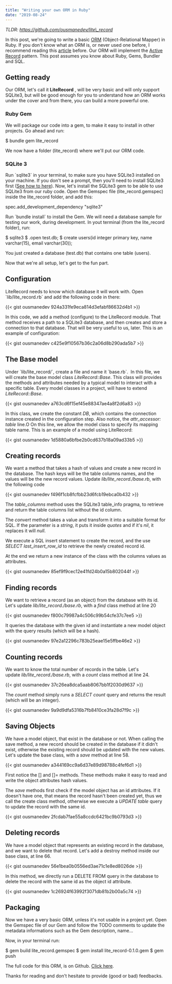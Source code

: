 ```yaml
---
title: "Writing your own ORM in Ruby"
date: "2019-08-24"
---
```


_TLDR: https://github.com/ousmanedev/lite\_record_

In this post, we're going to write a basic [ORM](https://en.wikipedia.org/wiki/Object-relational_mapping) (Object-Relational Mapper) in Ruby. If you don't know what an ORM is, or never used one before, I recommend reading this [article](https://blog.bitsrc.io/what-is-an-orm-and-why-you-should-use-it-b2b6f75f5e2a) before. Our ORM will implement the [Active Record](https://en.wikipedia.org/wiki/Active_record_pattern) pattern. This post assumes you know about Ruby, Gems, Bundler and SQL.

## Getting ready

Our ORM, let's call it **LiteRecord** , will be very basic and will only support SQLite3, but will be good enough for you to understand how an ORM works under the cover and from there, you can build a more powerful one.

### Ruby Gem

We will package our code into a gem, to make it easy to install in other projects. Go ahead and run:

$ bundle gem lite\_record

We now have a folder (lite\_record) where we'll put our ORM code.

### SQLite 3

Run \`sqlite3\` in your terminal, to make sure you have SQLite3 installed on your machine. If you don't see a prompt, then you'll need to install SQLite3 first ([See how to here](https://mislav.net/rails/install-sqlite3/)). Now, let's install the SQLite3 gem to be able to use SQLite3 from our ruby code. Open the Gemspec file (lite\_record.gemspec) inside the lite\_record folder, and add this:

spec.add\_development\_dependency "sqlite3"

Run \`bundle install\` to install the Gem. We will need a database sample for testing our work, during development. In yout terminal (from the lite\_record folder), run:

$ sqlite3
$ .open test.db;
$ create users(id integer primary key, name varchar(15), email varchar(30));

You just created a database (test.db) that contains one table (users).

Now that we're all setup, let's get to the fun part.

## Configuration

LiteRecord needs to know which database it will work with. Open \`lib/lite\_record.rb\` and add the following code in there:

{{< gist ousmanedev 924a331fe9eca814d3efabf86632d4b1 >}}

In this code, we add a method (configure) to the LiteRecord module. That method receives a path to a SQLite3 database, and then creates and store a connection to that database. That will be very useful to us, later. This is an example of configuration:

{{< gist ousmanedev c425e9f10567b36c2a06d8b290ada5b7 >}}

## The Base model

Under \`lib/lite\_record/\`, create a file and name it \`base.rb\`.  In this file, we will create the base model class _LiteRecord::Base_. This class will provides the methods and attributes needed by a typical model to interact with a specific table. Every model classes in a project, will have to extend _LiteRecord::Base_.

{{< gist ousmanedev a763cd6f15ef45e88347ae4a8f2d6a83 >}}

In this class, we create the constant _DB_, which contains the connection instance created in the configuration step. Also notice, the _attr\_accessor: table_ line.O On this line, we allow the model class to specify its mapping table name. This is an example of a model using LiteRecord:

{{< gist ousmanedev 1d5880a6bfbe2b0cd637b18a09ad33b5 >}}

## Creating records

We want a method that takes a hash of values and create a new record in the database. The hash keys will be the table columns names, and the values will be the new record values. Update _lib/lite\_record./base.rb_, with the following code

{{< gist ousmanedev f496f1cb8fcfbb23d6fcb19ebca0b432 >}}

The _table\_columns_ method uses the SQLite3 table\_info pragma, to retrieve and return the table columns list without the id column.

The _convert_ method takes a value and transform it into a suitable format for SQL. If the parameter is a _string_, it puts it inside _quotes_ and if it's _nil_, it replaces it will _null_.

We execute a SQL insert statement to create the record, and the use _SELECT last\_insert\_row\_id_ to retrieve the newly created record id.

At the end we return a new instance of the class with the columns values as attributes.

{{< gist ousmanedev 85ef9f9cec12e41fd24b0a15b802044f >}}

## Finding records

We want to retrieve a record (as an object) from the database with its id. Let's update _lib/lite\_record./base.rb_, with a _find_ class method at line 20

{{< gist ousmanedev f800c79987a4c506c99b54cfe37c7ee5 >}}

It queries the database with the given id and instantiate a new model object with the query results (which will be a hash).

{{< gist ousmanedev 97e2a12296c783b25eae15e5ffbe46e2 >}}

## Counting records

We want to know the total number of records in the table. Let's update _lib/lite\_record./base.rb_, with a _count_ class method at line 24.

{{< gist ousmanedev 37c26ea8dca5aab8067bb1f2030d9637 >}}

The _count_ method simply runs a _SELECT count_ query and returns the result (which will be an integer).

{{< gist ousmanedev 9a9d9dfa5316b7fb8410ce3fa28d7f9c >}}

## Saving Objects

We have a model object, that exist in the database or not. When calling the save method, a new record should be created in the database if it didn't exist, otherwise the existing record should be updated with the new values. Let's update the base class, with a _save_ method at line 58.

{{< gist ousmanedev a344169cc9a6d37e89d98788c4fef6d1 >}}

First notice the \[\] and \[\]= methods. These methods make it easy to read and write the object attributes hash values.

The _save_ methods first check if the model object has an id attributes. If it doesn't have one, that means the record hasn't been created yet, thus we call the create class method, otherwise we execute a _UPDATE table_ query to update the record with the same id.

{{< gist ousmanedev 2fcdab7fae55a8ccdc6421bc9b0793d3 >}}

## Deleting records

We have a model object that represents an existing record in the database, and we want to delete that record. Let's add a destroy method inside our base class, at line 66.

{{< gist ousmanedev 56e1bea0b0556ed3ae71c1e8ed8026de >}}

In this method, we directly run a DELETE FROM query in the database to delete the record with the same id as the object id attribute.

{{< gist ousmanedev 1c26924f63992f3071db81b2b00a5c74 >}}

## Packaging

Now we have a very basic ORM, unless it's not usable in a project yet. Open the Gemspec file of our Gem and follow the TODO comments to update the metadata informations such as the Gem description, name...

Now, in your terminal run:

$ gem build lite\_record.gemspec
$ gem install lite\_record-0.1.0.gem
$ gem push

The full code for this ORM, is on Github. [Click here](https://github.com/ousmanedev/lite_record).

Thanks for reading and don't hesitate to provide (good or bad) feedbacks.
